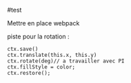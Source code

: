 #test


Mettre en place webpack


piste pour la rotation :

	ctx.save()
	ctx.translate(this.x, this.y)
	ctx.rotate(deg)// a travailler avec PI
	ctx.fillStyle = color;
	ctx.restore();
